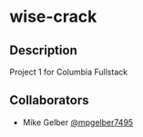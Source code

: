 # wise-crack

## Description

Project 1 for Columbia Fullstack

## Collaborators

- Mike Gelber [@mpgelber7495](https://github.com/mpgelber7495)
